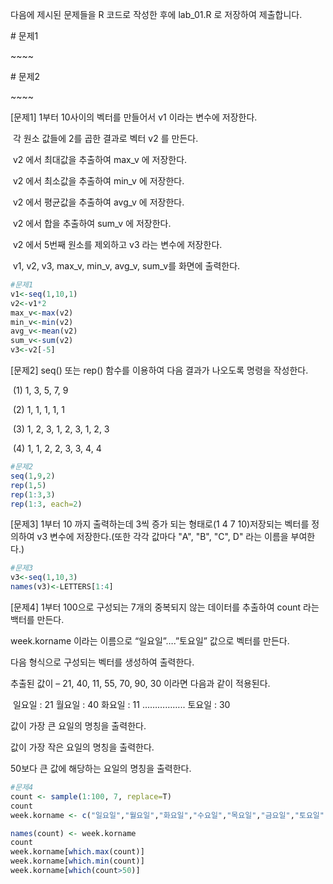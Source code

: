 다음에 제시된 문제들을 R 코드로 작성한 후에 lab_01.R 로 저장하여 제출합니다.

 

\# 문제1

\~~~~

\# 문제2

\~~~~

 

[문제1] 1부터 10사이의 벡터를 만들어서 v1 이라는 변수에 저장한다.

​      각 원소 값들에 2를 곱한 결과로 벡터 v2 를 만든다.

​      v2 에서 최대값을 추출하여 max_v 에 저장한다.

​      v2 에서 최소값을 추출하여 min_v 에 저장한다.

​      v2 에서 평균값을 추출하여 avg_v 에 저장한다.

​      v2 에서 합을 추출하여 sum_v 에 저장한다.

​      v2 에서 5번째 원소를 제외하고 v3 라는 변수에 저장한다.

​      v1, v2, v3, max_v, min_v, avg_v, sum_v를 화면에 출력한다.

 ```R
#문제1
v1<-seq(1,10,1)
v2<-v1*2
max_v<-max(v2)
min_v<-min(v2)
avg_v<-mean(v2)
sum_v<-sum(v2)
v3<-v2[-5]
 ```



[문제2] seq() 또는 rep() 함수를 이용하여 다음 결과가 나오도록 명령을 작성한다.

​    (1) 1, 3, 5, 7, 9

​    (2) 1, 1, 1, 1, 1

​    (3) 1, 2, 3, 1, 2, 3, 1, 2, 3

​    (4) 1, 1, 2, 2, 3, 3, 4, 4

 ```R
#문제2
seq(1,9,2)
rep(1,5)
rep(1:3,3)
rep(1:3, each=2)

 ```



[문제3] 1부터 10 까지 출력하는데 3씩 증가 되는 형태로(1 4 7 10)저장되는 벡터를 정의하여 v3 변수에 저장한다.(또한 각각 값마다 "A", "B", "C", D" 라는 이름을 부여한다.)

```R
#문제3
v3<-seq(1,10,3)
names(v3)<-LETTERS[1:4]
```



[문제4] 1부터 100으로 구성되는 7개의 중복되지 않는 데이터를 추출하여 count 라는 백터를 만든다. 

   week.korname 이라는 이름으로 “일요일”….”토요일” 값으로 벡터를 만든다. 

   다음 형식으로 구성되는 벡터를 생성하여 출력한다.

   추출된 값이 – 21, 40, 11, 55, 70, 90, 30 이라면 다음과 같이 적용된다.

​           일요일 : 21  월요일 : 40  화요일 : 11 ……………..  토요일 : 30

   값이 가장 큰 요일의 명칭을 출력한다.

   값이 가장 작은 요일의 명칭을 출력한다.

   50보다 큰 값에 해당하는 요일의 명칭을 출력한다.

```R
#문제4
count <- sample(1:100, 7, replace=T)
count 
week.korname <- c("일요일","월요일","화요일","수요일","목요일","금요일","토요일")

names(count) <- week.korname
count
week.korname[which.max(count)]
week.korname[which.min(count)]
week.korname[which(count>50)]
```


